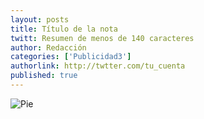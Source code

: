 ```yaml
---
layout: posts 
title: Título de la nota 
twitt: Resumen de menos de 140 caracteres 
author: Redacción 
categories: ['Publicidad3'] 
authorlink: http://twtter.com/tu_cuenta 
published: true
---
```


![Pie](http://i.imgur.com/BT7BOK4m.png)